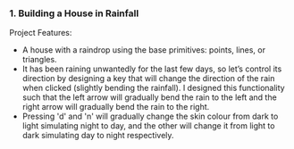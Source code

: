 ### 1. Building a House in Rainfall

Project Features: <br>
- A house with a raindrop using the base primitives: points, lines, or triangles.
- It has been raining unwantedly for the last few days, so let’s control its direction by designing a key that will change the direction of the rain when clicked (slightly bending the rainfall). I designed this functionality such that the left arrow will gradually bend the rain to the left and the right arrow will gradually bend the rain to the right.
- Pressing 'd' and 'n' will gradually change the skin colour from dark to light simulating night to day, and the other will change it from light to dark simulating day to night respectively.
